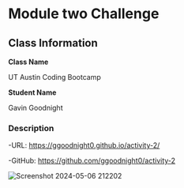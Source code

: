 # Module two Challenge

## Class Information

**Class Name**

UT Austin Coding Bootcamp

**Student Name**

Gavin Goodnight

### Description

-URL: https://ggoodnight0.github.io/activity-2/

-GitHub: https://github.com/ggoodnight0/activity-2

![Screenshot 2024-05-06 212202](https://github.com/ggoodnight0/activity-2/assets/148833417/545fbffd-b7f2-420d-8cd3-313d41900186)
